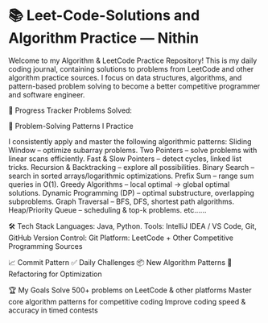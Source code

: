 # 📚 Leet-Code-Solutions and Algorithm Practice — Nithin

Welcome to my Algorithm & LeetCode Practice Repository!
This is my daily coding journal, containing solutions to problems from LeetCode and other algorithm practice sources.
I focus on data structures, algorithms, and pattern-based problem solving to become a better competitive programmer and software engineer.

📅 Progress Tracker
Problems Solved:


🚀 Problem-Solving Patterns I Practice

I consistently apply and master the following algorithmic patterns:
Sliding Window – optimize subarray problems.
Two Pointers – solve problems with linear scans efficiently.
Fast & Slow Pointers – detect cycles, linked list tricks.
Recursion & Backtracking – explore all possibilities.
Binary Search – search in sorted arrays/logarithmic optimizations.
Prefix Sum – range sum queries in O(1).
Greedy Algorithms – local optimal → global optimal solutions.
Dynamic Programming (DP) – optimal substructure, overlapping subproblems.
Graph Traversal – BFS, DFS, shortest path algorithms.
Heap/Priority Queue – scheduling & top-k problems.
etc......


🛠 Tech Stack
Languages: Java, Python.
Tools: IntelliJ IDEA / VS Code, Git, GitHub
Version Control: Git
Platform: LeetCode + Other Competitive Programming Sources


📈 Commit Pattern
✅ Daily Challenges
📦 New Algorithm Patterns
🔄 Refactoring for Optimization


🏆 My Goals
Solve 500+ problems on LeetCode & other platforms
Master core algorithm patterns for competitive coding
Improve coding speed & accuracy in timed contests



